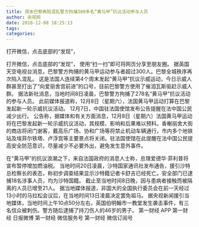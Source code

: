 ```yaml
---
title: 周末巴黎再陷混乱警方拘捕300多名“黄马甲”抗议活动参与人员
author: 央视网
date: 2018-12-08 18:25:13
tags: 
categories: 
---
```

打开微信，点击底部的“发现”，
<!-- more -->
打开微信，点击底部的“发现”，
使用“扫一扫”即可将网页分享至朋友圈。
据英国天空电视台消息，巴黎警方拘捕的黄马甲运动参与者超过300人。巴黎全城秩序再次陷入混乱。
这是法国人连续第4个周末发起“黄马甲”抗议示威运动，今日示威人群甚至打出了“向爱丽舍宫前进”的口号，目前巴黎警方使用了催泪瓦斯驱赶示威人群。
据法新社消息，当地时间8日凌晨，巴黎警方拘捕了278名“黄马甲”抗议活动的参与人员。
此前媒体报道称，12月8日（星期六），法国黄马甲运动打算在巴黎发起新一轮示威抗议活动。
12月7日，中国驻法国使馆发布公告提醒在法中国公民减少出行。
公告称，据媒体和有关方面消息，12月8日（星期六）法国黄马甲运动将在巴黎发起新一轮示威抗议活动，其规模、影响和后果难以预料。香榭丽舍大街的商店将闭门谢客，戴高乐广场、协和广场等将禁止机动车辆通行，市内多个地铁站及埃菲尔铁塔、卢浮宫等主要景点将关闭。驻法国使馆在此提醒在法中国公民提高安全防范意识，尽量减少不必要外出，避免发生意外事件。
 
 
在“黄马甲”的抗议浪潮之下，来自法国政府的消息人士称，总理爱德华·菲利普将宣布暂停增加燃油税。
当地时间20日凌晨，沙特国家通讯社发布通告，援引沙特总检察长的表态，称初步调查结果显示沙特籍记者卡舒吉已经死亡。安全部门已逮捕18名涉事人员，均为沙特国籍。
截止至当地时间8日晚，因与患病者接触而被隔离的人员已增至21人。
据当地媒体报道，非国大的全国执行委员会在前一天经过13小时的马拉松会议后，在当地时间13日凌晨决定罢免祖马。
据央视新闻援引当地媒体，当地时间上午10点50分左右，英国伯明翰市一教堂发生袭击事件，有三名信众被刺伤。警方随后逮捕了持刀伤人的46岁的男子。
第一财经
APP
第一财经
日报微博
第一财经
微信服务号
第一财经
微信订阅号
